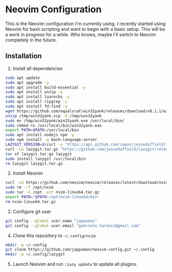 # Neovim Configuration
This is the Neovim configuration I'm currently using. I recently started using Neovim for bash scripting and want to begin with a basic setup. This will be a work in progress for a while. Who knows, maybe I'll switch to Neovim completely in the future.

## Installation
1. Install all dependencies
```bash
sudo apt update
sudo apt upgrade -y
sudo apt install build-essential -y
sudo apt install unzip -y
sudo apt install luarocks -y
sudo apt install ripgrep -y
sudo apt install fd-find -y
wget https://github.com/equalsraf/win32yank/releases/download/v0.1.1/win32yank-x64.zip -O /tmp/win32yank.zip
unzip /tmp/win32yank.zip -d /tmp/win32yank
sudo mv /tmp/win32yank/win32yank.exe /usr/local/bin/
sudo chmod +x /usr/local/bin/win32yank.exe
export PATH=$PATH:/usr/local/bin
sudo apt install nodejs npm -y
sudo npm install -g bash-language-server
LAZYGIT_VERSION=$(curl -s "https://api.github.com/repos/jesseduffield/lazygit/releases/latest" | grep -Po '"tag_name": "v\K[^"]*')
curl -Lo lazygit.tar.gz "https://github.com/jesseduffield/lazygit/releases/latest/download/lazygit_${LAZYGIT_VERSION}_Linux_x86_64.tar.gz"
tar xf lazygit.tar.gz lazygit
sudo install lazygit /usr/local/bin
rm lazygit lazygit.tar.gz
```
2. Install Neovim
```bash
curl -LO https://github.com/neovim/neovim/releases/latest/download/nvim-linux64.tar.gz
sudo rm -rf /opt/nvim
sudo tar -C /opt -xzf nvim-linux64.tar.gz
export PATH="$PATH:/opt/nvim-linux64/bin"
rm nvim-linux64.tar.gz
```
3. Configure git user
```bash
git config --global user.name "jappoman"
git config --global user.email "gabriele.tarenzi@gmail.com"
```
4. Clone this repository to `~/.config/nvim`
```bash
mkdir -p ~/.config
git clone https://github.com/jappoman/neovim-config.git ~/.config
mkdir -p ~/.config/lazygit
```
5. Launch Neovim and run `:Lazy update` to update all plugins.